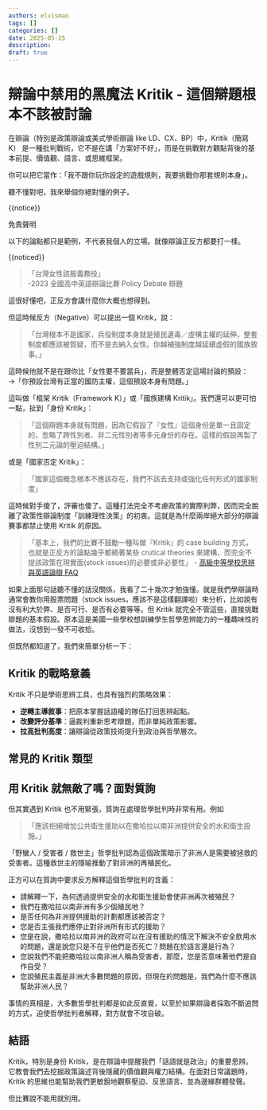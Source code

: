 ```yaml
---
authors: elvismao
tags: []
categories: []
date: 2025-05-25
description: 
draft: true
---
```


# 辯論中禁用的黑魔法 Kritik - 這個辯題根本不該被討論

在辯論（特別是政策辯論或美式學術辯論 like LD、CX、BP）中，Kritik（簡寫 K） 是一種批判戰術，它不是在講「方案好不好」，而是在挑戰對方觀點背後的基本前提、價值觀、語言、或思維框架。

你可以把它當作：「我不跟你玩你設定的遊戲規則，我要挑戰你那套規則本身」。

聽不懂對吧，我來舉個你絕對懂的例子。

{{notice}}

免責聲明

以下的論點都只是範例，不代表我個人的立場。就像辯論正反方都要打一樣。

{{noticed}}

> 「台灣女性該服義務役」  
> -2023 全國高中英語辯論比賽 Policy Debate 辯題

這很好懂吧，正反方會講什麼你大概也想得到。

但這時候反方（Negative）可以提出一個 Kritik，說：

> 「台灣根本不是國家，兵役制度本身就是殖民遺毒／虛構主權的延伸，整套制度都應該被質疑，而不是去納入女性。你越補強制度越延續虛假的國族敘事。」

這時候他就不是在跟你比「女性要不要當兵」，而是整體否定這場討論的預設：  
→「你預設台灣有正當的國防主權，這個預設本身有問題。」

這叫做「框架 Kritik（Framework K）」或「國族建構 Kritik」。我們還可以更可怕一點，扯到「身份 Kritik」：

> 「這個辯題本身就有問題，因為它假設了『女性』這個身份是單一且固定的，忽略了跨性別者、非二元性別者等多元身份的存在。這樣的假設再製了性別二元論的壓迫結構。」

或是「國家否定 Kritik」：

> 「國家這個概念根本不應該存在，我們不該去支持或強化任何形式的國家制度」

這時候對手傻了，評審也傻了。這種打法完全不考慮政策的實際利弊，因而完全脫離了政策性辯論制度「訓練理性決策」的初衷。這就是為什麼兩岸絕大部分的辯論賽事都禁止使用 Kritik 的原因。

> 「基本上，我們的比賽不鼓勵一種叫做『Kritik』的 case building 方式，也就是正反方的論點幾乎都繞著某些 crutical theories 來建構，而完全不提該政策在現實面(stock issues)的必要或非必要性」 - [高級中等學校思辨與英語論辯 FAQ](https://sites.google.com/view/ctndebate/%E6%AF%94%E8%B3%BD%E5%B0%88%E5%8D%80/%E8%8B%B1%E8%AA%9E%E8%BE%AF%E8%AB%96%E6%AF%94%E8%B3%BD/faq)

如果上面那句話聽不懂的話沒關係，我看了二十幾次才勉強懂。就是我們學辯論時通常會教你用股票問題（stock issues，應該不是這樣翻譯啦）來分析，比如說有沒有利大於弊、是否可行、是否有必要等等。但 Kritik 就完全不管這些，直接挑戰辯題的基本假設。原本這是美國一些學校想訓練學生哲學思辨能力的一種趣味性的做法，沒想到一發不可收拾。

但既然都知道了，我們來簡單分析一下：

## Kritik 的戰略意義

Kritik 不只是學術思辨工具，也具有強烈的策略效果：

* **逆轉主導敘事**：把原本掌握話語權的隊伍打回思辨起點。
* **改變評分基準**：逼裁判重新思考辯題，而非單純政策影響。
* **拉高批判高度**：讓辯論從政策技術提升到政治與哲學層次。

## 常見的 Kritik 類型

## 用 Kritik 就無敵了嗎？面對質詢

但其實遇到 Kritik 也不用緊張，質詢在處理哲學批判時非常有用。例如

> 「應該拒絕增加公共衛生援助以在撒哈拉以南非洲提供安全的水和衛生設施。」


「野蠻人 / 受害者 / 救世主」哲學批判認為這個政策暗示了非洲人是需要被拯救的受害者。這種救世主的隱喻推動了對非洲的再殖民化。

正方可以在質詢中要求反方解釋這個哲學批判的含義：

* 請解釋一下，為何透過提供安全的水和衛生援助會使非洲再次被殖民？
* 我們在撒哈拉以南非洲有多少個殖民地？
* 是否任何為非洲提供援助的計劃都應該被否定？
* 您是否主張我們應停止對非洲所有形式的援助？
* 您是在說，撒哈拉以南非洲的政府可以在沒有援助的情況下解決不安全飲用水的問題，還是說您只是不在乎他們是否死亡？問題在於語言還是行為？
* 您說我們不能把撒哈拉以南非洲人稱為受害者，那麼，您是否意味著他們是自作自受？
* 您說殖民主義是非洲大多數問題的原因，但現在的問題是，我們為什麼不應該幫助非洲人民？

事情的真相是，大多數哲學批判都是如此反直覺，以至於如果辯論者採取不斷追問的方式，迫使哲學批判者解釋，對方就會不攻自破。

## 結語

Kritik，特別是身份 Kritik，是在辯論中提醒我們「話語就是政治」的重要思辨。它教會我們去挖掘政策論述背後隱藏的價值觀與權力結構。在面對日常議題時，Kritik 的思維也能幫助我們更敏銳地觀察壓迫、反思語言、並為邊緣群體發聲。

但比賽說不能用就別用。
